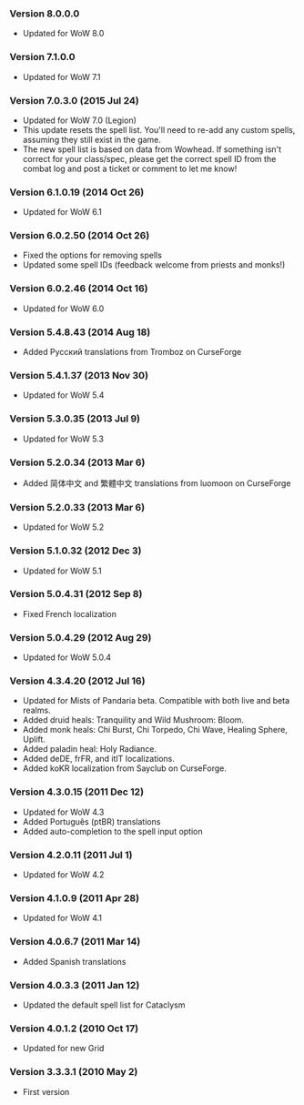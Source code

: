 ### Version 8.0.0.0

* Updated for WoW 8.0

### Version 7.1.0.0

* Updated for WoW 7.1

### Version 7.0.3.0 (2015 Jul 24)

* Updated for WoW 7.0 (Legion)
* This update resets the spell list. You'll need to re-add any custom spells, assuming they still exist in the game.
* The new spell list is based on data from Wowhead. If something isn't correct for your class/spec, please get the correct spell ID from the combat log and post a ticket or comment to let me know!

### Version 6.1.0.19 (2014 Oct 26)

* Updated for WoW 6.1

### Version 6.0.2.50 (2014 Oct 26)

* Fixed the options for removing spells
* Updated some spell IDs (feedback welcome from priests and monks!)

### Version 6.0.2.46 (2014 Oct 16)

* Updated for WoW 6.0

### Version 5.4.8.43 (2014 Aug 18)

* Added Русский translations from Tromboz on CurseForge

### Version 5.4.1.37 (2013 Nov 30)

* Updated for WoW 5.4

### Version 5.3.0.35 (2013 Jul 9)

* Updated for WoW 5.3

### Version 5.2.0.34 (2013 Mar 6)

* Added 简体中文 and 繁體中文 translations from luomoon on CurseForge

### Version 5.2.0.33 (2013 Mar  6)

* Updated for WoW 5.2

### Version 5.1.0.32 (2012 Dec 3)

* Updated for WoW 5.1

### Version 5.0.4.31 (2012 Sep 8)

* Fixed French localization

### Version 5.0.4.29 (2012 Aug 29)

* Updated for WoW 5.0.4

### Version 4.3.4.20 (2012 Jul 16)

* Updated for Mists of Pandaria beta. Compatible with both live and beta realms.
* Added druid heals: Tranquility and Wild Mushroom: Bloom.
* Added monk heals: Chi Burst, Chi Torpedo, Chi Wave, Healing Sphere, Uplift.
* Added paladin heal: Holy Radiance.
* Added deDE, frFR, and itIT localizations.
* Added koKR localization from Sayclub on CurseForge.

### Version 4.3.0.15 (2011 Dec 12)

* Updated for WoW 4.3
* Added Português (ptBR) translations
* Added auto-completion to the spell input option

### Version 4.2.0.11 (2011 Jul 1)

* Updated for WoW 4.2

### Version 4.1.0.9 (2011 Apr 28)

* Updated for WoW 4.1

### Version 4.0.6.7 (2011 Mar 14)

* Added Spanish translations

### Version 4.0.3.3 (2011 Jan 12)

* Updated the default spell list for Cataclysm

### Version 4.0.1.2 (2010 Oct 17)

* Updated for new Grid

### Version 3.3.3.1 (2010 May 2)

* First version
